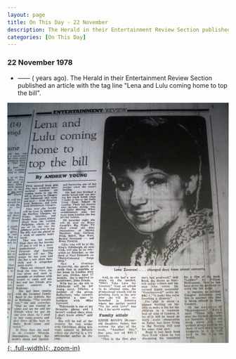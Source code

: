```yaml
---
layout: page
title: On This Day - 22 November
description: The Herald in their Entertainment Review Section published an article with the tag line "Lena and Lulu coming home to top the bill".
categories: [On This Day]
---
```


### 22 November 1978
* —— (<span id="age1"></span> years ago). The Herald in their Entertainment Review Section published an article with the tag line "Lena and Lulu coming home to top the bill".

[![](/assets/images/newspapers/1978-11-22-herald.jpg){: .full-width}{: .zoom-in}](/assets/images/newspapers/1978-11-22-herald.jpg)

<!-- Script for calculating number of years ago -->
<script>
var dob = '19781122';
var year = Number(dob.substr(0, 4));
var month = Number(dob.substr(4, 2)) - 1;
var day = Number(dob.substr(6, 2));
var today = new Date();
var age1 = today.getFullYear() - year;
if (today.getMonth() < month || (today.getMonth() == month && today.getDate() < day)) {
age1--;
}
document.getElementById("age1").innerHTML=age1;
</script>

